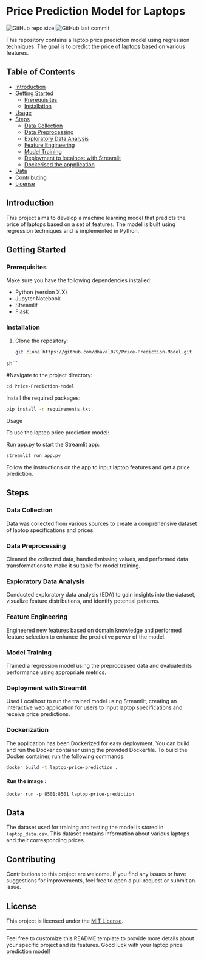 # Price Prediction Model for Laptops

![GitHub repo size](https://img.shields.io/github/repo-size/dhaval079/Price-Prediction-Model)
![GitHub last commit](https://img.shields.io/github/last-commit/dhaval079/Price-Prediction-Model)

This repository contains a laptop price prediction model using regression techniques. The goal is to predict the price of laptops based on various features.

## Table of Contents
- [Introduction](#introduction)
- [Getting Started](#getting-started)
  - [Prerequisites](#prerequisites)
  - [Installation](#installation)
- [Usage](#usage)
- [Steps](#steps)
  - [Data Collection](#data-collection)
  - [Data Preprocessing](#data-preprocessing)
  - [Exploratory Data Analysis](#exploratory-data-analysis)
  - [Feature Engineering](#feature-engineering)
  - [Model Training](#model-training)
  - [Deployment to localhost with Streamlit](#deployment-with-streamlit)
  - [Dockerised the appplication](#dockerization)
- [Data](#data)
- [Contributing](#contributing)
- [License](#license)

## Introduction
This project aims to develop a machine learning model that predicts the price of laptops based on a set of features. The model is built using regression techniques and is implemented in Python.

## Getting Started
### Prerequisites
Make sure you have the following dependencies installed:
- Python (version X.X)
- Jupyter Notebook
- Streamlit
- Flask

### Installation
1. Clone the repository:
   ```sh
   git clone https://github.com/dhaval079/Price-Prediction-Model.git
  sh```
  
#Navigate to the project directory:

```sh
cd Price-Prediction-Model
```

Install the required packages:

```sh
pip install -r requirements.txt
```

Usage

To use the laptop price prediction model:

Run app.py to start the Streamlit app:

```sh
streamlit run app.py
```

Follow the instructions on the app to input laptop features and get a price prediction.

## Steps
### Data Collection
Data was collected from various sources to create a comprehensive dataset of laptop specifications and prices.

### Data Preprocessing
Cleaned the collected data, handled missing values, and performed data transformations to make it suitable for model training.

### Exploratory Data Analysis
Conducted exploratory data analysis (EDA) to gain insights into the dataset, visualize feature distributions, and identify potential patterns.

### Feature Engineering
Engineered new features based on domain knowledge and performed feature selection to enhance the predictive power of the model.

### Model Training
Trained a regression model using the preprocessed data and evaluated its performance using appropriate metrics.

### Deployment with Streamlit
Used Localhost to run the trained model using Streamlit, creating an interactive web application for users to input laptop specifications and receive price predictions.

### Dockerization
The application has been Dockerized for easy deployment. You can build and run the Docker container using the provided Dockerfile. To build the Docker container, run the following commands:

```sh
docker build -t laptop-price-prediction .
```

#### Run the image :
```
docker run -p 8501:8501 laptop-price-prediction
```

## Data
The dataset used for training and testing the model is stored in `laptop_data.csv`. This dataset contains information about various laptops and their corresponding prices.

## Contributing
Contributions to this project are welcome. If you find any issues or have suggestions for improvements, feel free to open a pull request or submit an issue.

## License
This project is licensed under the [MIT License](LICENSE).

---
Feel free to customize this README template to provide more details about your specific project and its features. Good luck with your laptop price prediction model!
